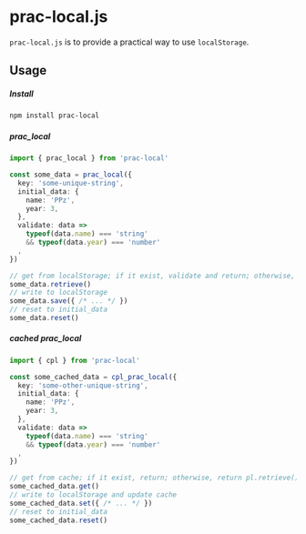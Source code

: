 # prac-local.js
`prac-local.js` is to provide a practical way to use `localStorage`.

## Usage

##### Install

``` bash
npm install prac-local
```

##### prac_local
``` ts
import { prac_local } from 'prac-local'

const some_data = prac_local({
  key: 'some-unique-string',
  initial_data: {
    name: 'PPz',
    year: 3,
  },
  validate: data =>
    typeof(data.name) === 'string'
    && typeof(data.year) === 'number'
  ,
})

// get from localStorage; if it exist, validate and return; otherwise, return initial_data
some_data.retrieve()
// write to localStorage
some_data.save({ /* ... */ })
// reset to initial_data
some_data.reset()
```

##### cached prac_local

``` ts
import { cpl } from 'prac-local'

const some_cached_data = cpl_prac_local({
  key: 'some-other-unique-string',
  initial_data: {
    name: 'PPz',
    year: 3,
  },
  validate: data =>
    typeof(data.name) === 'string'
    && typeof(data.year) === 'number'
  ,
})

// get from cache; if it exist, return; otherwise, return pl.retrieve()
some_cached_data.get()
// write to localStorage and update cache
some_cached_data.set({ /* ... */ })
// reset to initial_data
some_cached_data.reset()
```

